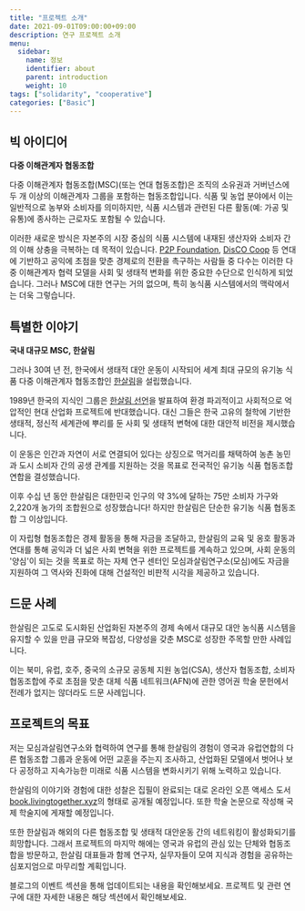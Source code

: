 ```yaml
---
title: "프로젝트 소개"
date: 2021-09-01T09:00:00+09:00
description: 연구 프로젝트 소개
menu:
  sidebar:
    name: 정보
    identifier: about
    parent: introduction
    weight: 10
tags: ["solidarity", "cooperative"]
categories: ["Basic"]
---
```


## 빅 아이디어

**다중 이해관계자 협동조합**

다중 이해관계자 협동조합(MSC)(또는 연대 협동조합)은 조직의 소유권과 거버넌스에 두 개 이상의 이해관계자 그룹을 포함하는 협동조합입니다. 식품 및 농업 분야에서 이는 일반적으로 농부와 소비자를 의미하지만, 식품 시스템과 관련된 다른 활동(예: 가공 및 유통)에 종사하는 근로자도 포함될 수 있습니다.

이러한 새로운 방식은 자본주의 시장 중심의 식품 시스템에 내재된 생산자와 소비자 간의 이해 상충을 극복하는 데 목적이 있습니다. [P2P Foundation](https://p2pfoundation.net/), [DisCO Coop](https://disco.coop/) 등 연대에 기반하고 공익에 초점을 맞춘 경제로의 전환을 촉구하는 사람들 중 다수는 이러한 다중 이해관계자 협력 모델을 사회 및 생태적 변화를 위한 중요한 수단으로 인식하게 되었습니다.  그러나 MSC에 대한 연구는 거의 없으며, 특히 농식품 시스템에서의 맥락에서는 더욱 그렇습니다.

## 특별한 이야기

**국내 대규모 MSC, 한살림**

그러나 30여 년 전, 한국에서 생태적 대안 운동이 시작되어 세계 최대 규모의 유기농 식품 다중 이해관계자 협동조합인 [한살림](http://www.hansalim.or.kr/)을 설립했습니다.

1989년 한국의 지식인 그룹은 [한살림 선언](http://www.mosim.or.kr/arc_list/3946)을 발표하여 환경 파괴적이고 사회적으로 억압적인 현대 산업화 프로젝트에 반대했습니다. 대신 그들은 한국 고유의 철학에 기반한 생태적, 정신적 세계관에 뿌리를 둔 사회 및 생태적 변혁에 대한 대안적 비전을 제시했습니다.

이 운동은 인간과 자연이 서로 연결되어 있다는 상징으로 먹거리를 채택하여 농촌 농민과 도시 소비자 간의 공생 관계를 지원하는 것을 목표로 전국적인 유기농 식품 협동조합 연합을 결성했습니다.

이후 수십 년 동안 한살림은 대한민국 인구의 약 3%에 달하는 75만 소비자 가구와 2,220개 농가의 조합원으로 성장했습니다! 하지만 한살림은 단순한 유기농 식품 협동조합 그 이상입니다.

이 자립형 협동조합은 경제 활동을 통해 자금을 조달하고, 한살림의 교육 및 옹호 활동과 연대를 통해 공익과 더 넓은 사회 변혁을 위한 프로젝트를 계속하고 있으며, 사회 운동의 '양심'이 되는 것을 목표로 하는 자체 연구 센터인 모심과살림연구소(모심)에도 자금을 지원하여 그 역사와 진화에 대해 건설적인 비판적 시각을 제공하고 있습니다.

## 드문 사례

한살림은 고도로 도시화된 산업화된 자본주의 경제 속에서 대규모 대안 농식품 시스템을 유지할 수 있을 만큼 규모와 복잡성, 다양성을 갖춘 MSC로 성장한 주목할 만한 사례입니다.

이는 북미, 유럽, 호주, 중국의 소규모 공동체 지원 농업(CSA), 생산자 협동조합, 소비자 협동조합에 주로 초점을 맞춘 대체 식품 네트워크(AFN)에 관한 영어권 학술 문헌에서 전례가 없지는 않더라도 드문 사례입니다.

## 프로젝트의 목표

저는 모심과살림연구소와 협력하여 연구를 통해 한살림의 경험이 영국과 유럽연합의 다른 협동조합 그룹과 운동에 어떤 교훈을 주는지 조사하고, 산업화된 모델에서 벗어나 보다 공정하고 지속가능한 미래로 식품 시스템을 변화시키기 위해 노력하고 있습니다.

한살림의 이야기와 경험에 대한 성찰은 집필이 완료되는 대로 온라인 오픈 액세스 도서[book.livingtogether.xyz](https://book.livingtogether.xyz/)의 형태로 공개될 예정입니다. 또한 학술 논문으로 작성해 국제 학술지에 게재할 예정입니다.

또한 한살림과 해외의 다른 협동조합 및 생태적 대안운동 간의 네트워킹이 활성화되기를 희망합니다. 그래서 프로젝트의 마지막 해에는 영국과 유럽의 관심 있는 단체와 협동조합을 방문하고, 한살림 대표들과 함께 연구자, 실무자들이 모여 지식과 경험을 공유하는 심포지엄으로 마무리할 계획입니다.

블로그의 이벤트 섹션을 통해 업데이트되는 내용을 확인해보세요. 프로젝트 및 관련 연구에 대한 자세한 내용은 해당 섹션에서 확인해보세요.
